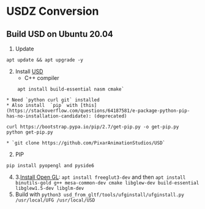 # USDZ Conversion

## Build USD on Ubuntu 20.04 
1. Update 
```
apt update && apt upgrade -y
```
2. Install [USD](https://github.com/PixarAnimationStudios/USD)
	* C++ compiler
```
	apt install build-essential nasm cmake`
```
	* Need `python curl git` installed
	* Also install  `pip` with [this](https://stackoverflow.com/questions/64187581/e-package-python-pip-has-no-installation-candidate): (deprecated)
```
curl https://bootstrap.pypa.io/pip/2.7/get-pip.py -o get-pip.py
python get-pip.py
```
	* `git clone https://github.com/PixarAnimationStudios/USD`
2. PIP
```
pip install pyopengl and pyside6
```
4. 3.[Install Open GL](https://www.includehelp.com/linux/how-to-install-opengl-in-ubuntu-linux.aspx): `apt install freeglut3-dev` and then `apt install binutils-gold g++ mesa-common-dev cmake libglew-dev build-essential libglew1.5-dev libglm-dev`
5. Build with `python3 usd_from_gltf/tools/ufginstall/ufginstall.py /usr/local/UFG /usr/local/USD`
